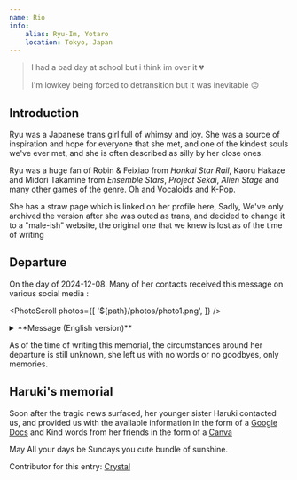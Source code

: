 ```yaml
---
name: Rio
info:
    alias: Ryu-Im, Yotaro
    location: Tokyo, Japan
---
```


<!-- 这篇文章的原文即英文，作者的第一语言为英语，请翻译时不要动本篇。 -->

> I had a bad day at school but i think im over it 💔
>
> I'm lowkey being forced to detransition but it was inevitable 😔

## Introduction

Ryu was a Japanese trans girl full of whimsy and joy. She was a source of inspiration and hope for everyone that she met, and one of the kindest souls we've ever met, and she is often described as silly by her close ones. 

Ryu was a huge fan of Robin & Feixiao from *Honkai Star Rail*, Kaoru Hakaze and Midori Takamine from *Ensemble Stars*, *Project Sekai*, *Alien Stage* and many other games of the genre. Oh and Vocaloids and K-Pop.

She has a straw page which is linked on her profile here, Sadly, We've only archived the version after she was outed as trans, and decided to change it to a "male-ish" website, the original one that we knew is lost as of the time of writing

## Departure

On the day of 2024-12-08. Many of her contacts received this message on various social media :

<PhotoScroll photos={[
    '${path}/photos/photo1.png',
]} />

<details>
<summary>**Message (English version)**</summary>

> Hello,
>
> We apologize for the sudden message. We are contacting you as part of an important investigation involving one of your mutual contacts. This message is being sent from the victim's Discord account, but please understand that it is not from the victim. We are gathering information to help us understand the situation. Other social media accounts are also being checked.
>
> At this time, the cause of the incident is not clear. We would be grateful if you could help by answering a few questions:
>
> Did you notice anything unusual or strange about the victim recently?
> 
> Did the victim share personal information or say something that seemed different or unusual?
> 
> Were there any problems, such as bullying, arguments, or times when the victim might have felt ignored or upset?
> 
> If you remember anything else that seems important, please let us know.
> 
> We also apologize for the simple English in this message. The victim seems to have conversed in multiple languages, so we are sending this message in all of them to ensure it is easy to understand for all individuals.
> 
> This message has been sent to everyone who interacted with the victim in the past two months. Please understand that the case is private, so we cannot give more details. Any information shared can be very helpful.
> 
> Thank you.

</details>

As of the time of writing this memorial, the circumstances around her departure is still unknown, she left us with no words or no goodbyes, only memories.

## Haruki's memorial

Soon after the tragic news surfaced, her younger sister Haruki contacted us, and provided us with the available information in the form of a [Google Docs](https://docs.google.com/document/d/1-FaVzCOrZ2NkrRGDkIOyoLZpIGClUZcwdzaZV4NoRwA/edit?tab=t.0) and Kind words from her friends in the form of a [Canva](https://www.canva.com/design/DAGY-0aiXjE/cZIzTKKN87Q_7zp1mPdBCg/edit)

May All your days be Sundays you cute bundle of sunshine.

Contributor for this entry: [Crystal](https://github.com/Paranoid-Pufferfish)
